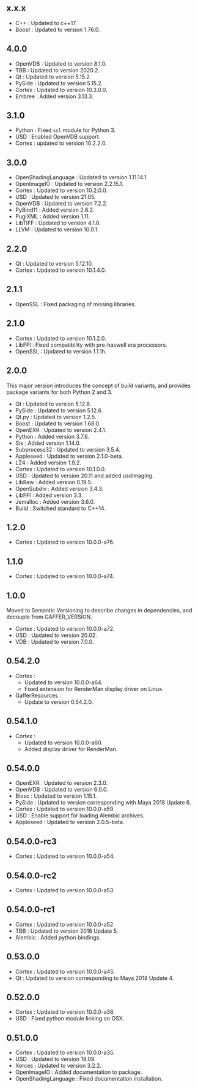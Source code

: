 x.x.x
-----

- C++ : Updated to c++17.
- Boost : Updated to version 1.76.0.

4.0.0
-----

- OpenVDB : Updated to version 8.1.0.
- TBB : Updated to version 2020.2.
- Qt : Updated to version 5.15.2.
- PySide : Updated to version 5.15.2.
- Cortex : Updated to version 10.3.0.0.
- Embree : Added version 3.13.3.

3.1.0
-----

- Python : Fixed `ssl` module for Python 3.
- USD : Enabled OpenVDB support.
- Cortex : updated to version 10.2.2.0.

3.0.0
-----

- OpenShadingLanguage : Updated to version 1.11.14.1.
- OpenImageIO : Updated to version 2.2.15.1.
- Cortex : Updated to version 10.2.0.0.
- USD : Updated to version 21.05.
- OpenVDB : Updated to version 7.2.2.
- PyBind11 : Added version 2.6.2.
- PugiXML : Added version 1.11.
- LibTIFF : Updated to version 4.1.0.
- LLVM : Updated to version 10.0.1.

2.2.0
-----

- Qt : Updated to version 5.12.10.
- Cortex : Updated to version 10.1.4.0.

2.1.1
-----

- OpenSSL : Fixed packaging of missing libraries.

2.1.0
-----

- Cortex : Updated to version 10.1.2.0.
- LibFFI : Fixed compatibility with pre-haswell era processors.
- OpenSSL : Updated to version 1.1.1h.

2.0.0
-----

This major version introduces the concept of build variants, and provides package variants for both Python 2 and 3.

- Qt : Updated to version 5.12.8.
- PySide : Updated to version 5.12.6.
- Qt.py : Updated to version 1.2.5.
- Boost : Updated to version 1.68.0.
- OpenEXR : Updated to version 2.4.1.
- Python : Added version 3.7.6.
- Six : Added version 1.14.0.
- Subprocess32 : Updated to version 3.5.4.
- Appleseed : Updated to version 2.1.0-beta.
- LZ4 : Added version 1.9.2.
- Cortex : Updated to version 10.1.0.0.
- USD : Updated to version 20.11 and added usdImaging.
- LibRaw : Added version 0.19.5.
- OpenSubdiv : Added version 3.4.3.
- LibFFI : Added version 3.3.
- Jemalloc : Added version 3.6.0.
- Build : Switched standard to C++14.

1.2.0
-----

- Cortex : Updated to version 10.0.0-a76.

1.1.0
-----

- Cortex : Updated to version 10.0.0-a74.

1.0.0
-----

Moved to Semantic Versioning to describe changes in dependencies, and decouple from GAFFER_VERSION.

- Cortex : Updated to version 10.0.0-a72.
- USD : Updated to version 20.02.
- VDB : Updated to version 7.0.0.

0.54.2.0
--------

- Cortex :
	- Updated to version 10.0.0-a64.
	- Fixed extension for RenderMan display driver on Linux.
- GafferResources :
	- Update to version 0.54.2.0.

0.54.1.0
--------

- Cortex :
	- Updated to version 10.0.0-a60.
	- Added display driver for RenderMan.

0.54.0.0
--------

- OpenEXR : Updated to version 2.3.0.
- OpenVDB : Updated to version 6.0.0.
- Blosc : Updated to version 1.15.1.
- PySide : Updated to version corresponding with Maya 2018 Update 6.
- Cortex : Updated to version 10.0.0-a59.
- USD : Enable support for loading Alembic archives.
- Appleseed : Updated to version 2.0.5-beta.

0.54.0.0-rc3
------------

- Cortex : Updated to version 10.0.0-a54.

0.54.0.0-rc2
------------

- Cortex : Updated to version 10.0.0-a53.

0.54.0.0-rc1
------------

- Cortex : Updated to version 10.0.0-a52.
- TBB : Updated to version 2018 Update 5.
- Alembic : Added python bindings.

0.53.0.0
--------

- Cortex : Updated to version 10.0.0-a45.
- Qt : Updated to version corresponding to Maya 2018 Update 4.

0.52.0.0
--------

- Cortex : Updated to version 10.0.0-a38.
- USD : Fixed python module linking on OSX.

0.51.0.0
--------

- Cortex : Updated to version 10.0.0-a35.
- USD : Updated to version 18.09.
- Xerces : Updated to version 3.2.2.
- OpenImageIO : Added documentation to package.
- OpenShadingLanguage : Fixed documentation installation.
